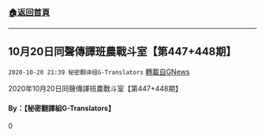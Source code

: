 ###  [:house:返回首頁](https://github.com/ourhimalayas/txt)
---

## 10月20日同聲傳譯班農戰斗室【第447+448期】
`2020-10-20 21:39 秘密翻译组G-Translators` [轉載自GNews](https://gnews.org/zh-hant/437060/)

2020年10月20日同聲傳譯班農戰斗室【第447+448期】



####  **By：【秘密翻譯組G-Translators】**

0
